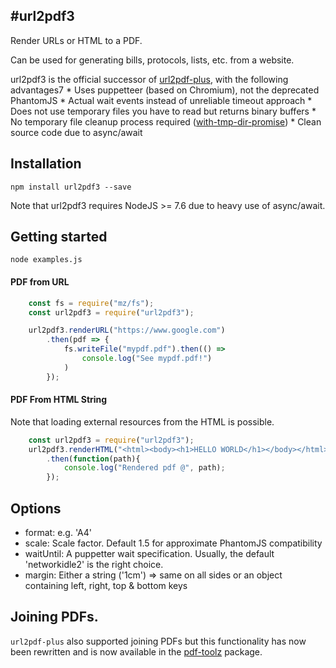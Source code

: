 #url2pdf3
---
Render URLs or HTML to a PDF.

Can be used for generating bills, protocols, lists, etc. from a website.

url2pdf3 is the official successor of [url2pdf-plus](https://github.com/FelixFurtmayr/url2pdf-plus), with the following advantages7
    * Uses puppetteer (based on Chromium), not the deprecated PhantomJS
    * Actual wait events instead of unreliable timeout approach
    * Does not use temporary files you have to read but returns binary buffers
    * No temporary file cleanup process required ([with-tmp-dir-promise](https://github.com/Rapidfacture/with-tmp-dir-promise))
    * Clean source code due to async/await

## Installation ##

    npm install url2pdf3 --save

Note that url2pdf3 requires NodeJS >= 7.6 due to heavy use of async/await.

## Getting started ##

    node examples.js

#### PDF from URL

```javascript
    const fs = require("mz/fs");
    const url2pdf3 = require("url2pdf3");

    url2pdf3.renderURL("https://www.google.com")
    	.then(pdf => {
            fs.writeFile("mypdf.pdf").then(() =>
                console.log("See mypdf.pdf!")
            )
    	});
```

#### PDF From HTML String

Note that loading external resources from the HTML is possible.

```javascript
    const url2pdf3 = require("url2pdf3");
    url2pdf3.renderHTML("<html><body><h1>HELLO WORLD</h1></body></html>")
    	.then(function(path){
	    	console.log("Rendered pdf @", path);
    	});
```

## Options

 * format: e.g. 'A4'
 * scale: Scale factor. Default 1.5 for approximate PhantomJS compatibility
 * waitUntil: A puppetter wait specification. Usually, the default 'networkidle2' is the right choice.
 * margin: Either a string ('1cm') => same on all sides or an object containing left, right, top & bottom keys

## Joining PDFs.

`url2pdf-plus` also supported joining PDFs but this functionality has now been
rewritten and is now available in the [pdf-toolz](https://github.com/Rapidfacture/pdf-toolz) package.